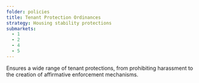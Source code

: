 ```yaml
---
folder: policies
title: Tenant Protection Ordinances
strategy: Housing stability protections
submarkets:
  - 1
  - 2
  - 4
  - 5
---
```

Ensures a wide range of tenant protections, from prohibiting harassment to the creation of affirmative enforcement mechanisms.